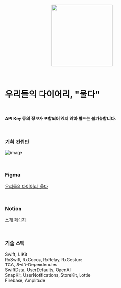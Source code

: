 <p align="center">
  <img src="https://github.com/user-attachments/assets/e201436f-fdf4-4460-9703-7c47e79757da" width="200" height="200"/>
</p>

<br>

# 우리들의 다이어리, "울다"

<br>

**API Key 등의 정보가 포함되어 있지 않아 빌드는 불가능합니다.**

<br>

### 기획 컨셉안
![image](https://github.com/user-attachments/assets/fa720911-78fb-4fcc-8c60-2a1327e4bb73)

<br>

### Figma

[우리들의 다이어리, 울다](https://www.figma.com/design/4XnRA4iHJyDHKtFArvhVBG/ULDA?m=auto&t=wEoCwoRnoRfEIwtj-1)

<br>

### Notion

[소개 페이지](https://zest-waterfall-98b.notion.site/157531e408aa80e88016c3cabd16e6ed?pvs=4)

<br>

### 기술 스택
Swift, UIKit<br>
RxSwift, RxCocoa, RxRelay, RxGesture<br>
TCA, Swift-Dependencies<br>
SwiftData, UserDefaults, OpenAI<br>
SnapKit, UserNotifications, StoreKit, Lottie<br>
Firebase, Amplitude<br>

<br>
